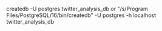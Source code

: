 createdb -U postgres twitter_analysis_db or "/s/Program Files/PostgreSQL/16/bin/createdb" -U postgres -h localhost twitter_analysis_db


